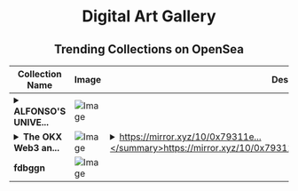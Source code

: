 <div align="center">

# Digital Art Gallery

## Trending Collections on OpenSea

| Collection Name                       | Image                                                                                     | Description                       | OpenSea Link                                                                                          |
|---------------------------------------|-------------------------------------------------------------------------------------------|-----------------------------------|--------------------------------------------------------------------------------------------------------|
| **<details><summary>ALFONSO'S UNIVE...</summary>ALFONSO'S UNIVERSE</details>** | ![Image](https://i.seadn.io/s/raw/files/cb4ea63bb9cc77e35e18af0402f4e90f.jpg?w=500&auto=format?w=200&auto=format) |  | <details><summary>Link</summary>[ALFONSO'S UNIVERSE](https://opensea.io/collection/alfonso-s-universe)</details> |
| **<details><summary>The OKX Web3 an...</summary>The OKX Web3 and Lumoz zkVerifier node whitelist event successfully concluded.Nearly 40,00</details>** | ![Image](https://i.seadn.io/s/raw/files/996d9964fed47b6a608107e66b8b5de8.png?w=500&auto=format?w=200&auto=format) | <details><summary>https://mirror.xyz/10/0x79311e...</summary>https://mirror.xyz/10/0x79311e7986eeb3e2754f1c08fce0c40e81280272</details> | <details><summary>Link</summary>[The OKX Web3 and Lumoz zkVerifier node whitelist event successfully concluded.Nearly 40,00](https://opensea.io/collection/the-okx-web3-and-lumoz-zkverifier-node-whitelist-e)</details> |
| **fdbggn** | ![Image](https://i.seadn.io/s/raw/files/a7cac623846502a85882fb065d471927.jpg?w=500&auto=format?w=200&auto=format) |  | <details><summary>Link</summary>[fdbggn](https://opensea.io/collection/fdbggn)</details> |

</div>